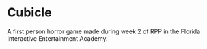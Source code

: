 # Cubicle
 A first person horror game made during week 2 of RPP in the Florida Interactive Entertainment Academy.
